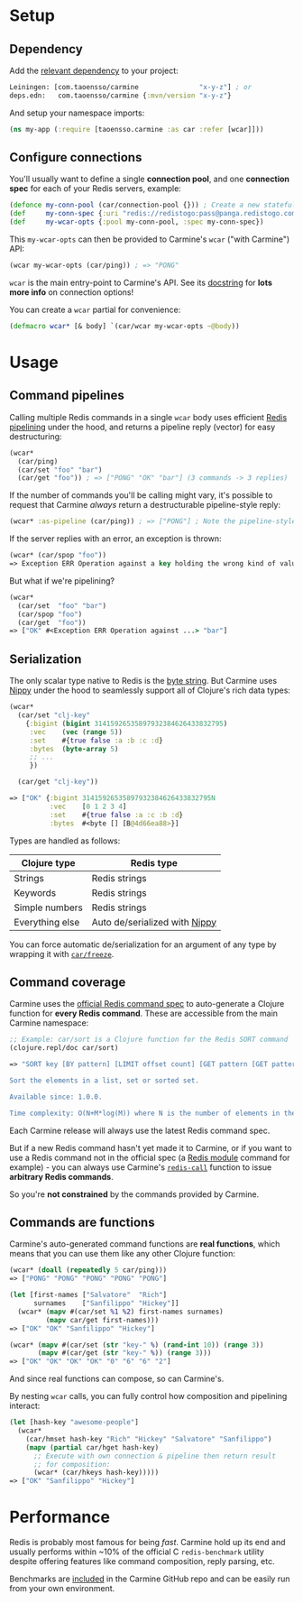 # Setup

## Dependency

Add the [relevant dependency](../#latest-releases) to your project:

```clojure
Leiningen: [com.taoensso/carmine               "x-y-z"] ; or
deps.edn:   com.taoensso/carmine {:mvn/version "x-y-z"}
```

And setup your namespace imports:

```clojure
(ns my-app (:require [taoensso.carmine :as car :refer [wcar]]))
```

## Configure connections

You'll usually want to define a single **connection pool**, and one **connection spec** for each of your Redis servers, example:

```clojure
(defonce my-conn-pool (car/connection-pool {})) ; Create a new stateful pool
(def     my-conn-spec {:uri "redis://redistogo:pass@panga.redistogo.com:9475/"})
(def     my-wcar-opts {:pool my-conn-pool, :spec my-conn-spec})
```

This `my-wcar-opts` can then be provided to Carmine's `wcar` ("with Carmine") API:

```clojure
(wcar my-wcar-opts (car/ping)) ; => "PONG"
```

`wcar` is the main entry-point to Carmine's API. See its [docstring](https://taoensso.github.io/carmine/taoensso.carmine.html#var-wcar) for **lots more info** on connection options!

You can create a `wcar` partial for convenience:

```clojure
(defmacro wcar* [& body] `(car/wcar my-wcar-opts ~@body))
```

# Usage

## Command pipelines

Calling multiple Redis commands in a single `wcar` body uses efficient [Redis pipelining](https://redis.io/docs/manual/pipelining/) under the hood, and returns a pipeline reply (vector) for easy destructuring:

```clojure
(wcar*
  (car/ping)
  (car/set "foo" "bar")
  (car/get "foo")) ; => ["PONG" "OK" "bar"] (3 commands -> 3 replies)
```

If the number of commands you'll be calling might vary, it's possible to request that Carmine _always_ return a destructurable pipeline-style reply:

```clojure
(wcar* :as-pipeline (car/ping)) ; => ["PONG"] ; Note the pipeline-style reply
```

If the server replies with an error, an exception is thrown:

```clojure
(wcar* (car/spop "foo"))
=> Exception ERR Operation against a key holding the wrong kind of value
```

But what if we're pipelining?

```clojure
(wcar*
  (car/set  "foo" "bar")
  (car/spop "foo")
  (car/get  "foo"))
=> ["OK" #<Exception ERR Operation against ...> "bar"]
```

## Serialization

The only scalar type native to Redis is the [byte string](https://redis.io/docs/data-types/). But Carmine uses [Nippy](https://www.taoensso.com/nippy) under the hood to seamlessly support all of Clojure's rich data types: 

```clojure
(wcar*
  (car/set "clj-key"
    {:bigint (bigint 31415926535897932384626433832795)
     :vec    (vec (range 5))
     :set    #{true false :a :b :c :d}
     :bytes  (byte-array 5)
     ;; ...
     })

  (car/get "clj-key"))

=> ["OK" {:bigint 31415926535897932384626433832795N
          :vec    [0 1 2 3 4]
          :set    #{true false :a :c :b :d}
          :bytes  #<byte [] [B@4d66ea88>}]
```

Types are handled as follows:

Clojure type| Redis type
-- | --
Strings| Redis strings
Keywords | Redis strings
Simple numbers | Redis strings
Everything else | Auto de/serialized with [Nippy](https://www.taoensso.com/nippy)

You can force automatic de/serialization for an argument of any type by wrapping it with [`car/freeze`](https://taoensso.github.io/carmine/taoensso.carmine.html#var-freeze).

## Command coverage

Carmine uses the [official Redis command spec](https://github.com/redis/redis-doc/blob/master/commands.json) to auto-generate a Clojure function for **every Redis command**. These are accessible from the main Carmine namespace:

```clojure
;; Example: car/sort is a Clojure function for the Redis SORT command
(clojure.repl/doc car/sort)

=> "SORT key [BY pattern] [LIMIT offset count] [GET pattern [GET pattern ...]] [ASC|DESC] [ALPHA] [STORE destination]

Sort the elements in a list, set or sorted set.

Available since: 1.0.0.

Time complexity: O(N+M*log(M)) where N is the number of elements in the list or set to sort, and M the number of returned elements. When the elements are not sorted, complexity is currently O(N) as there is a copy step that will be avoided in next releases."
```

Each Carmine release will always use the latest Redis command spec.

But if a new Redis command hasn't yet made it to Carmine, or if you want to use a Redis command not in the official spec (a [Redis module](https://redis.io/resources/modules/) command for example) - you can always use Carmine's [`redis-call`](https://taoensso.github.io/carmine/taoensso.carmine.html#var-redis-call) function to issue **arbitrary Redis commands**.

So you're **not constrained** by the commands provided by Carmine.

## Commands are functions

Carmine's auto-generated command functions are **real functions**, which means that you can use them like any other Clojure function:

```clojure
(wcar* (doall (repeatedly 5 car/ping)))
=> ["PONG" "PONG" "PONG" "PONG" "PONG"]

(let [first-names ["Salvatore"  "Rich"]
      surnames    ["Sanfilippo" "Hickey"]]
  (wcar* (mapv #(car/set %1 %2) first-names surnames)
         (mapv car/get first-names)))
=> ["OK" "OK" "Sanfilippo" "Hickey"]

(wcar* (mapv #(car/set (str "key-" %) (rand-int 10)) (range 3))
       (mapv #(car/get (str "key-" %)) (range 3)))
=> ["OK" "OK" "OK" "OK" "0" "6" "6" "2"]
```

And since real functions can compose, so can Carmine's.

By nesting `wcar` calls, you can fully control how composition and pipelining interact:

```clojure
(let [hash-key "awesome-people"]
  (wcar*
    (car/hmset hash-key "Rich" "Hickey" "Salvatore" "Sanfilippo")
    (mapv (partial car/hget hash-key)
      ;; Execute with own connection & pipeline then return result
      ;; for composition:
      (wcar* (car/hkeys hash-key)))))
=> ["OK" "Sanfilippo" "Hickey"]
```

# Performance

Redis is probably most famous for being *fast*. Carmine hold up its end and usually performs within ~10% of the official C `redis-benchmark` utility despite offering features like command composition, reply parsing, etc.

Benchmarks are [included](../blob/master/src/taoensso/carmine/benchmarks.clj) in the Carmine GitHub repo and can be easily run from your own environment.